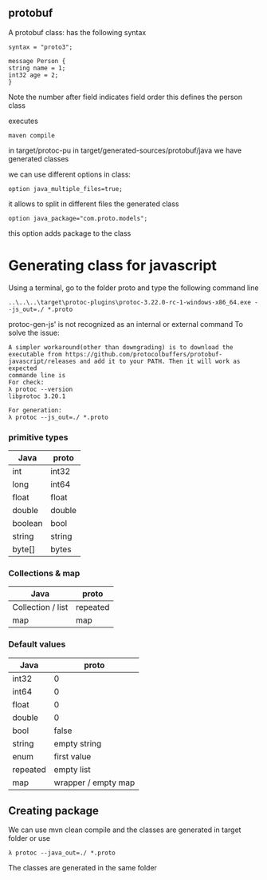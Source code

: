 ## protobuf

A protobuf class: has the following syntax 
```
syntax = "proto3";

message Person {
string name = 1;
int32 age = 2;
}
```

Note the number after field indicates field order
this defines the person class

executes 
```
maven compile
```

in target/protoc-pu
in target/generated-sources/protobuf/java we have generated classes

we can use different options in class: 

```
option java_multiple_files=true;
```

it allows to split in different files the generated class

```
option java_package="com.proto.models";
```

this option adds package to the class

# Generating class for javascript

Using a terminal, go to the folder proto and type the following command line
```
..\..\..\target\protoc-plugins\protoc-3.22.0-rc-1-windows-x86_64.exe --js_out=./ *.proto
```

protoc-gen-js' is not recognized as an internal or external command
To solve the issue: 

```
A simpler workaround(other than downgrading) is to download the executable from https://github.com/protocolbuffers/protobuf-javascript/releases and add it to your PATH. Then it will work as expected
commande line is 
For check: 
λ protoc --version
libprotoc 3.20.1

For generation:
λ protoc --js_out=./ *.proto
```

### primitive types

| Java                | proto              |
|---------------------|--------------------|
| int                 | int32              |
| long                | int64              |
| float               | float              |   
| double              | double             |
| boolean             | bool               |
| string              | string             |
| byte[]              | bytes              |



### Collections & map

| Java              | proto    |
|-------------------|----------|
| Collection / list | repeated |
| map               | map      |


### Default values

| Java     | proto               |
|----------|---------------------|
| int32    | 0                   |
| int64    | 0                   |
| float    | 0                   |   
| double   | 0                   |
| bool     | false               |
| string   | empty string        |
| enum     | first value         |
| repeated | empty list          |   
| map      | wrapper / empty map |   


## Creating package

We can use mvn clean compile and the classes are generated in target folder
or use 

```
λ protoc --java_out=./ *.proto
```
The classes are generated in the same folder 